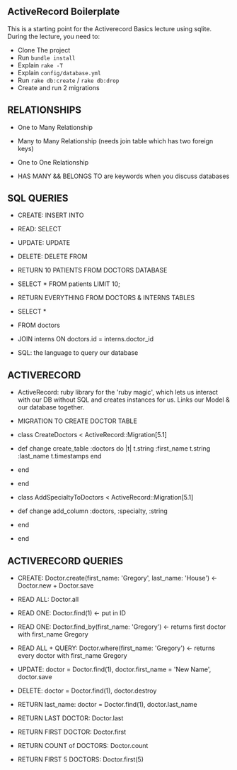 ## ActiveRecord Boilerplate

This is a starting point for the Activerecord Basics lecture using sqlite. During the lecture, you need to:

- Clone The project
- Run `bundle install`
- Explain `rake -T`
- Explain `config/database.yml`
- Run `rake db:create` / `rake db:drop`
- Create and run 2 migrations

## RELATIONSHIPS

- One to Many Relationship
- Many to Many Relationship (needs join table which has two foreign keys)
- One to One Relationship

- HAS MANY && BELONGS TO are keywords when you discuss databases 


## SQL QUERIES

- CREATE: INSERT INTO
- READ: SELECT
- UPDATE: UPDATE
- DELETE: DELETE FROM

- RETURN 10 PATIENTS FROM DOCTORS DATABASE
- SELECT * FROM patients LIMIT 10;

- RETURN EVERYTHING FROM DOCTORS & INTERNS TABLES
- SELECT * 
- FROM doctors
- JOIN interns ON doctors.id = interns.doctor_id

- SQL: the language to query our database

## ACTIVERECORD

- ActiveRecord: ruby library for the 'ruby magic', which lets us interact with our DB without SQL and creates instances for us. Links our Model & our database together.

- MIGRATION TO CREATE DOCTOR TABLE
- class CreateDoctors < ActiveRecord::Migration[5.1]
-   def change
        create_table :doctors do |t|
            t.string :first_name
            t.string :last_name
            t.timestamps
        end
-   end
- end

- class AddSpecialtyToDoctors < ActiveRecord::Migration[5.1]
-   def change
        add_column :doctors, :specialty, :string
-   end
- end

## ACTIVERECORD QUERIES

- CREATE: Doctor.create(first_name: 'Gregory', last_name: 'House') <- Doctor.new + Doctor.save
- READ ALL: Doctor.all
- READ ONE: Doctor.find(1) <- put in ID
- READ ONE: Doctor.find_by(first_name: 'Gregory') <- returns first doctor with first_name Gregory
- READ ALL + QUERY: Doctor.where(first_name: 'Gregory') <- returns every doctor with first_name Gregory
- UPDATE: doctor = Doctor.find(1), doctor.first_name = 'New Name', doctor.save
- DELETE: doctor = Doctor.find(1), doctor.destroy

- RETURN last_name: doctor = Doctor.find(1), doctor.last_name
- RETURN LAST DOCTOR: Doctor.last
- RETURN FIRST DOCTOR: Doctor.first
- RETURN COUNT of DOCTORS: Doctor.count
- RETURN FIRST 5 DOCTORS: Doctor.first(5)